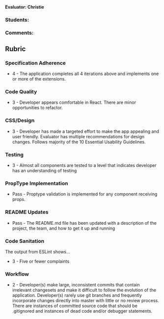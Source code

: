 #### Evaluator: Christie
### Students:
### Comments:

## Rubric

### Specification Adherence

* 4 - The application completes all 4 iterations above and implements one or more of the extensions.

### Code Quality

* 3 - Developer appears comfortable in React. There are minor opportunities to refactor.

### CSS/Design

* 3 - Developer has made a targeted effort to make the app appealing and user friendly. Evaluator has multiple recommendations for design changes. Follows majority of the 10 Essential Usability Guidelines.

### Testing

* 3 - Almost all components are tested to a level that indicates developer has an understanding of testing

### PropType Implementation

* Pass - Proptype validation is implemented for any component receiving props.

### README Updates

* Pass - The README.md file has been updated with a description of the project, the team, and how to get it up and
  running 

### Code Sanitation

The output from ESLint shows…

* 3 - Five or fewer complaints

### Workflow

* 2 - Developer(s) make large, inconsistent commits that contain irrelevant changesets and make it difficult to follow the evolution of the application. Developer(s) rarely use git branches and frequently incorporate changes directly into master with little or no review process. There are instances of committed source code that should be .gitignored and instances of dead code and/or debugger statements.


